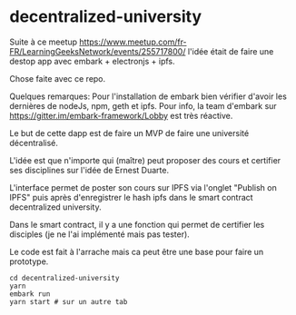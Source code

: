 # decentralized-university

Suite à ce meetup https://www.meetup.com/fr-FR/LearningGeeksNetwork/events/255717800/ l'idée était de faire une destop app avec embark + electronjs + ipfs.

Chose faite avec ce repo.

Quelques remarques:
Pour l'installation de embark bien vérifier d'avoir les dernières de nodeJs, npm, geth et ipfs.
Pour info, la team d'embark sur https://gitter.im/embark-framework/Lobby est très réactive.

Le but de cette dapp est de faire un MVP de faire une université décentralisé.

L'idée est que n'importe qui (maître) peut proposer des cours et certifier ses disciplines sur l'idée de Ernest Duarte.

L'interface permet de poster son cours sur IPFS via l'onglet "Publish on IPFS" puis après d'enregistrer le hash ipfs dans le smart contract decentralized university.

Dans le smart contract, il y a une fonction qui permet de certifier les disciples (je ne l'ai implémenté mais pas tester).

Le code est fait à l'arrache mais ca peut être une base pour faire un prototype.

```
cd decentralized-university
yarn
embark run
yarn start # sur un autre tab
```